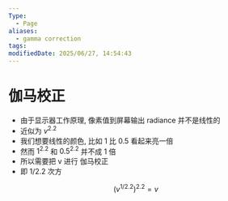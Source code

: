 ```yaml
---
Type:
  - Page
aliases:
  - gamma correction
tags: 
modifiedDate: 2025/06/27, 14:54:43
---
```


# 伽马校正

- 由于显示器工作原理, 像素值到屏幕输出 radiance 并不是线性的
- 近似为 $v^{2.2}$
- 我们想要线性的颜色, 比如 1 比 0.5 看起来亮一倍
- 然而 $1^{2.2}$ 和 $0.5^{2.2}$ 并不成 1 倍
- 所以需要把 v 进行 伽马校正
- 即 $1/2.2$ 次方

$$
(v^{1/2.2})^{2.2}=v
$$
